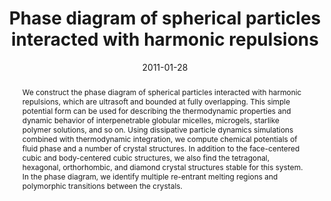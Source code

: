 ---
title: "Phase diagram of spherical particles interacted with harmonic repulsions"
authors:
- You-Liang Zhu
- Zhong-Yuan Lu
date: "2011-01-28"
doi: "10.1063/1.3548886"
publication_types: ["期刊文章"]
publication: "The Journal of Chemical Physics"
abstract: "
<!--more-->
We construct the phase diagram of spherical particles  interacted with harmonic repulsions, which are ultrasoft and bounded at  fully overlapping. This simple potential form can be used for describing  the thermodynamic properties and dynamic behavior of interpenetrable  globular micelles, microgels, starlike polymer solutions, and so on.  Using dissipative particle dynamics simulations combined with  thermodynamic integration, we compute chemical potentials of fluid phase  and a number of crystal structures. In addition to the face-centered  cubic and body-centered cubic structures, we also find the tetragonal,  hexagonal, orthorhombic, and diamond crystal structures stable for this  system. In the phase diagram, we identify multiple re-entrant melting  regions and polymorphic transitions between the crystals."
url_pdf: "https://pubs.aip.org/jcp/article/134/4/044903/1006686/Phase-diagram-of-spherical-particles-interacted"
---